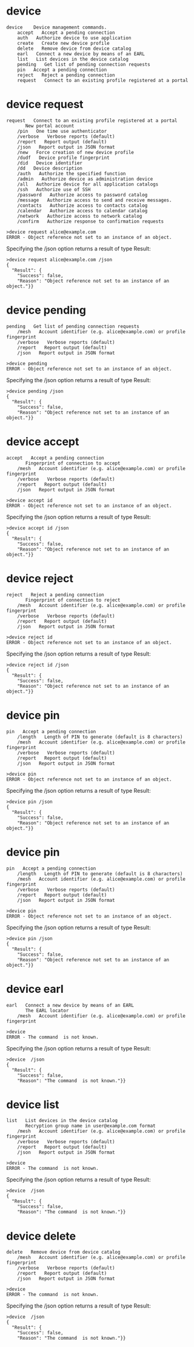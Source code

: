 

# device

````
device    Device management commands.
    accept   Accept a pending connection
    auth   Authorize device to use application
    create   Create new device profile
    delete   Remove device from device catalog
    earl   Connect a new device by means of an EARL
    list   List devices in the device catalog
    pending   Get list of pending connection requests
    pin   Accept a pending connection
    reject   Reject a pending connection
    request   Connect to an existing profile registered at a portal
````

# device request

````
request   Connect to an existing profile registered at a portal
       New portal account
    /pin   One time use authenticator
    /verbose   Verbose reports (default)
    /report   Report output (default)
    /json   Report output in JSON format
    /new   Force creation of new device profile
    /dudf   Device profile fingerprint
    /did   Device identifier
    /dd   Device description
    /auth   Authorize the specified function
    /admin   Authorize device as administration device
    /all   Authorize device for all application catalogs
    /ssh   Authorize use of SSH
    /password   Authorize access to password catalog
    /message   Authorize access to send and receive messages.
    /contacts   Authorize access to contacts catalog
    /calendar   Authorize access to calendar catalog
    /network   Authorize access to network catalog
    /confirm   Authorize response to confirmation requests
````

````
>device request alice@example.com
ERROR - Object reference not set to an instance of an object.
````

Specifying the /json option returns a result of type Result:

````
>device request alice@example.com /json
{
  "Result": {
    "Success": false,
    "Reason": "Object reference not set to an instance of an object."}}
````

# device pending

````
pending   Get list of pending connection requests
    /mesh   Account identifier (e.g. alice@example.com) or profile fingerprint
    /verbose   Verbose reports (default)
    /report   Report output (default)
    /json   Report output in JSON format
````

````
>device pending
ERROR - Object reference not set to an instance of an object.
````

Specifying the /json option returns a result of type Result:

````
>device pending /json
{
  "Result": {
    "Success": false,
    "Reason": "Object reference not set to an instance of an object."}}
````

# device accept

````
accept   Accept a pending connection
       Fingerprint of connection to accept
    /mesh   Account identifier (e.g. alice@example.com) or profile fingerprint
    /verbose   Verbose reports (default)
    /report   Report output (default)
    /json   Report output in JSON format
````

````
>device accept id
ERROR - Object reference not set to an instance of an object.
````

Specifying the /json option returns a result of type Result:

````
>device accept id /json
{
  "Result": {
    "Success": false,
    "Reason": "Object reference not set to an instance of an object."}}
````

# device reject

````
reject   Reject a pending connection
       Fingerprint of connection to reject
    /mesh   Account identifier (e.g. alice@example.com) or profile fingerprint
    /verbose   Verbose reports (default)
    /report   Report output (default)
    /json   Report output in JSON format
````

````
>device reject id
ERROR - Object reference not set to an instance of an object.
````

Specifying the /json option returns a result of type Result:

````
>device reject id /json
{
  "Result": {
    "Success": false,
    "Reason": "Object reference not set to an instance of an object."}}
````

# device pin

````
pin   Accept a pending connection
    /length   Length of PIN to generate (default is 8 characters)
    /mesh   Account identifier (e.g. alice@example.com) or profile fingerprint
    /verbose   Verbose reports (default)
    /report   Report output (default)
    /json   Report output in JSON format
````

````
>device pin
ERROR - Object reference not set to an instance of an object.
````

Specifying the /json option returns a result of type Result:

````
>device pin /json
{
  "Result": {
    "Success": false,
    "Reason": "Object reference not set to an instance of an object."}}
````

# device pin

````
pin   Accept a pending connection
    /length   Length of PIN to generate (default is 8 characters)
    /mesh   Account identifier (e.g. alice@example.com) or profile fingerprint
    /verbose   Verbose reports (default)
    /report   Report output (default)
    /json   Report output in JSON format
````

````
>device pin
ERROR - Object reference not set to an instance of an object.
````

Specifying the /json option returns a result of type Result:

````
>device pin /json
{
  "Result": {
    "Success": false,
    "Reason": "Object reference not set to an instance of an object."}}
````

# device earl

````
earl   Connect a new device by means of an EARL
       The EARL locator
    /mesh   Account identifier (e.g. alice@example.com) or profile fingerprint
````

````
>device 
ERROR - The command  is not known.
````

Specifying the /json option returns a result of type Result:

````
>device  /json
{
  "Result": {
    "Success": false,
    "Reason": "The command  is not known."}}
````

# device list

````
list   List devices in the device catalog
       Recryption group name in user@example.com format
    /mesh   Account identifier (e.g. alice@example.com) or profile fingerprint
    /verbose   Verbose reports (default)
    /report   Report output (default)
    /json   Report output in JSON format
````

````
>device 
ERROR - The command  is not known.
````

Specifying the /json option returns a result of type Result:

````
>device  /json
{
  "Result": {
    "Success": false,
    "Reason": "The command  is not known."}}
````

# device delete

````
delete   Remove device from device catalog
    /mesh   Account identifier (e.g. alice@example.com) or profile fingerprint
    /verbose   Verbose reports (default)
    /report   Report output (default)
    /json   Report output in JSON format
````

````
>device 
ERROR - The command  is not known.
````

Specifying the /json option returns a result of type Result:

````
>device  /json
{
  "Result": {
    "Success": false,
    "Reason": "The command  is not known."}}
````

